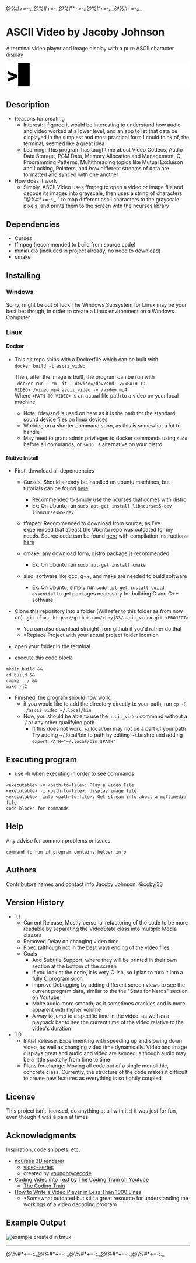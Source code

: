 @\%#*+=-:._@\%#*+=-:._@\%#*+=-:._@\%#*+=-:._@\%#*+=-:._

# ASCII Video by Jacoby Johnson

A terminal video player and image display with a pure ASCII character display

![gif](/assets/readme/ascii.gif)

## Description

* Reasons for creating  
  * Interest: I figured it would be interesting to understand how audio and video worked at a lower level, and an app to let that data be displayed in the simplest and most practical form I could think of, the terminal, seemed like a great idea
  * Learning: This program has taught me about Video Codecs, Audio Data Storage, PGM Data, Memory Allocation and Management, C Programming Patterns, Multithreading topics like Mutual Excluison and Locking, Pointers, and how different streams of data are formatted and synced with one another
* How does it work
  * Simply, ASCII Video uses ffmpeg to open a video or image file and decode its images into grayscale, then uses a string of characters "@\%#*+=-:._ " to map different ascii characters to the grayscale pixels, and prints them to the screen with the ncurses library

## Dependencies

* Curses
* ffmpeg (recommended to build from source code)
* miniaudio (included in project already, no need to download)
* cmake


## Installing

### Windows
  Sorry, might be out of luck
  The Windows Subsystem for Linux may be your best bet though, in order to create a Linux environment on a Windows Computer

### Linux

#### Docker
+ This git repo ships with a Dockerfile which can be built with  
  ``` docker build -t ascii_video ```  
  
  Then, after the image is built, the program can be run with  
  ``` docker run --rm -it --device=/dev/snd -v=<PATH TO VIDEO>:/video.mp4 ascii_video -v /video.mp4```  
  Where ```<PATH TO VIDEO>``` is an actual file path to a video on your local machine  
  * Note: /dev/snd is used on here as it is the path for the standard sound device files on linux devices  
  * Working on a shorter command soon, as this is somewhat a lot to handle  
  * May need to grant admin privileges to docker commands using ```sudo ``` before all commands, or ```sudo ```'s alternative on your distro

#### Native Install

* First, download all dependencies

  * Curses: Should already be installed on ubuntu machines, but tutorials can be found [here](https://www.cyberciti.biz/faq/linux-install-ncurses-library-headers-on-debian-ubuntu-centos-fedora/)
    * Recommended to simply use the ncurses that comes with distro
    * Ex: On Ubuntu run ```sudo apt-get install libncurses5-dev libncursesw5-dev```

  * ffmpeg: Recommended to download from source, as I've experienced that atleast the Ubuntu repo was outdated for my needs. Source code can be found [here](https://github.com/FFmpeg/FFmpeg) with compilation instructions [here](https://trac.ffmpeg.org/wiki/CompilationGuide)

  * cmake: any download form, distro package is recommended
    * Ex: On Ubuntu run ```sudo apt-get install cmake```

  * also, software like gcc, g++, and make are needed to build software
    * Ex: On Ubuntu, simply run ```sudo apt-get install build-essential``` to get packages necessary for building C and C++ software

* Clone this repository into a folder (Will refer to this folder as <PROJECT> from now on)
  ``` git clone https://github.com/cobyj33/ascii_video.git <PROJECT>```
  * You can also download straight from github if you'd rather do that
  * \*Replace Project with your actual project folder location
* open your <PROJECT> folder in the terminal
* execute this code block
```
mkdir build && 
cd build && 
cmake ../ &&
make -j2
```
* Finished, the program should now work.
  * if you would like to add the directory directly to your path, run
``` cp -R ./ascii_video ~/.local/bin ```
  * Now, you should be able to use the ```ascii_video``` command without a ./ or any other qualifying path
    * If this does not work, ~/.local/bin may not be a part of your path  
      Try adding ~/.local/bin to path by editing ~/.bashrc and adding
      ```export PATH="~/.local/bin:$PATH"```



## Executing program

* use -h when executing in order to see commands
```
<executable> -v <path-to-file>: Play a video File
<executable> -i <path-to-file>: display image file
<executable> -info <path-to-file>: Get stream info about a multimedia file
code blocks for commands
```

## Help

Any advise for common problems or issues.
```
command to run if program contains helper info
```

## Authors

Contributors names and contact info
Jacoby Johnson: [@cobyj33](https://www.github.com/cobyj33)

## Version History

* 1.1
    * Current Release, Mostly personal refactoring of the code to be more readable by separating the VideoState class into multiple Media classes
    * Removed Delay on changing video time
    * Fixed (although not in the best way) ending of the video files
    * Goals
      * Add Subtitle Support, where they will be printed in their own section at the bottom of the screen
      * If you look at the code, it is very C-ish, so I plan to turn it into a fully C program soon
      * Improve Debugging by adding different screen views to see the current program data, similar to the the "Stats for Nerds" section on Youtube
      * Make audio more smooth, as it sometimes crackles and is more apparent with higher volume
      * A way to jump to a specific time in the video, as well as a playback bar to see the current time of the video relative to the video's duration
* 1.0
    * Initial Release, Experimenting with speeding up and slowing down video, as well as changing video time dynamically. Video and image displays great and audio and video are synced, although audio may be a little scratchy from time to time
    * Plans for change: Moving all code out of a single monolithic, concrete class. Currently, the structure of the code makes it difficult to create new features as everything is so tightly coupled

## License

This project isn't licensed, do anything at all with it :) it was just for fun, even though it was a pain at times

## Acknowledgments

Inspiration, code snippets, etc.
* [ncurses 3D renderer](https://github.com/youngbrycecode/RenderEngine)
  * [video-series](https://www.youtube.com/playlist?list=PLg4mWef4l7Qzxs_Fa2DrgZeJKAbG3b7ue)
  * created by [youngbrycecode](https://github.com/youngbrycecode)
* [Coding Video into Text by The Coding Train on Youtube](https://www.youtube.com/watch?v=55iwMYv8tGI)
  * [The Coding Train](https://www.youtube.com/c/TheCodingTrain)
* [How to Write a Video Player in Less Than 1000 Lines](http://dranger.com/ffmpeg/)
  * \*Somewhat outdated but still a great resource for understanding the workings of a video decoding program

## Example Output
![example created in tmux](assets/example.gif)

<hr>
@\%#*+=-:._@\%#*+=-:._@\%#*+=-:._@\%#*+=-:._@\%#*+=-:._